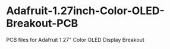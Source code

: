 Adafruit-1.27inch-Color-OLED-Breakout-PCB
=========================================

PCB files for Adafruit 1.27" Color OLED Display Breakout
